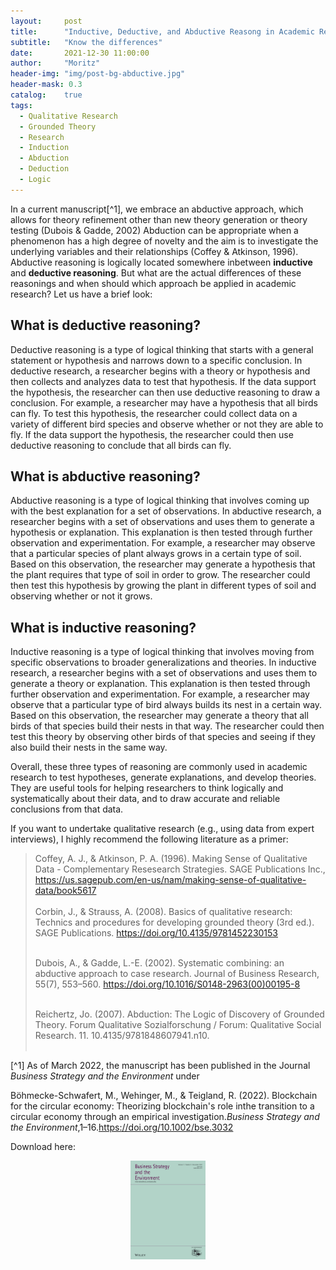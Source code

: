 ```yaml
---
layout:     post
title:      "Inductive, Deductive, and Abductive Reasong in Academic Research " 
subtitle:   "Know the differences"
date:       2021-12-30 11:00:00
author:     "Moritz"
header-img: "img/post-bg-abductive.jpg"
header-mask: 0.3
catalog:    true
tags:
  - Qualitative Research
  - Grounded Theory
  - Research
  - Induction 
  - Abduction
  - Deduction
  - Logic
---
```


In a current manuscript[^1], we embrace an abductive approach, which allows for theory refinement other than new theory generation or theory testing (Dubois & Gadde, 2002)
Abduction can be appropriate when a phenomenon has a high degree of novelty and the aim is to investigate the underlying variables and their relationships (Coffey & Atkinson, 1996).
Abductive reasoning is logically located somewhere inbetween **inductive** and **deductive reasoning**. 
But what are the actual differences of these reasonings and when should which approach be applied in academic research? Let us have a brief look:

## What is deductive reasoning?
Deductive reasoning is a type of logical thinking that starts with a general statement or hypothesis and narrows down to a specific conclusion. In deductive research, a researcher begins with a theory or hypothesis and then collects and analyzes data to test that hypothesis. If the data support the hypothesis, the researcher can then use deductive reasoning to draw a conclusion.
For example, a researcher may have a hypothesis that all birds can fly. To test this hypothesis, the researcher could collect data on a variety of different bird species and observe whether or not they are able to fly. If the data support the hypothesis, the researcher could then use deductive reasoning to conclude that all birds can fly.

## What is abductive reasoning?
Abductive reasoning is a type of logical thinking that involves coming up with the best explanation for a set of observations. In abductive research, a researcher begins with a set of observations and uses them to generate a hypothesis or explanation. This explanation is then tested through further observation and experimentation.
For example, a researcher may observe that a particular species of plant always grows in a certain type of soil. Based on this observation, the researcher may generate a hypothesis that the plant requires that type of soil in order to grow. The researcher could then test this hypothesis by growing the plant in different types of soil and observing whether or not it grows.

## What is inductive reasoning?
Inductive reasoning is a type of logical thinking that involves moving from specific observations to broader generalizations and theories. In inductive research, a researcher begins with a set of observations and uses them to generate a theory or explanation. This explanation is then tested through further observation and experimentation.
For example, a researcher may observe that a particular type of bird always builds its nest in a certain way. Based on this observation, the researcher may generate a theory that all birds of that species build their nests in that way. The researcher could then test this theory by observing other birds of that species and seeing if they also build their nests in the same way.

Overall, these three types of reasoning are commonly used in academic research to test hypotheses, generate explanations, and develop theories. They are useful tools for helping researchers to think logically and systematically about their data, and to draw accurate and reliable conclusions from that data.

If you want to undertake qualitative research (e.g., using data from expert interviews), I highly recommend the following literature as a primer:

<blockquote> 
  <p>

Coffey, A. J., & Atkinson, P. A. (1996). Making Sense of Qualitative Data - Complementary Resesearch Strategies. SAGE Publications Inc., https://us.sagepub.com/en-us/nam/making-sense-of-qualitative-data/book5617 <br>
  <br>
Corbin, J., & Strauss, A. (2008). Basics of qualitative research: Technics and procedures for developing grounded theory (3rd ed.). SAGE Publications. https://doi.org/10.4135/9781452230153 <br> <br>
  
Dubois, A., & Gadde, L.-E. (2002). Systematic combining: an abductive approach to case research. Journal of Business Research, 55(7), 553–560. https://doi.org/10.1016/S0148-2963(00)00195-8 <br> <br>
   
Reichertz, Jo. (2007). Abduction: The Logic of Discovery of Grounded Theory. Forum Qualitative Sozialforschung / Forum: Qualitative Social Research. 11. 10.4135/9781848607941.n10. <br> <br>
    </p>
  </blockquote> 



[^1] As of March 2022, the manuscript has been published in the Journal *Business Strategy and the Environment* under
 
Böhmecke-Schwafert,  M.,  Wehinger,  M.,  &  Teigland,  R.  (2022). Blockchain for the circular economy: Theorizing blockchain's role inthe transition to a circular economy through an empirical investigation.*Business Strategy and the Environment*,1–16.https://doi.org/10.1002/bse.3032
  
         
Download here: 
  <div style="text-align: center;">
   <center>
      <a href="https://onlinelibrary.wiley.com/doi/full/10.1002/bse.3032"><img src="/img/in-post/bse.jpg" alt="Journal Cover" width="120"></a>
   </center>
